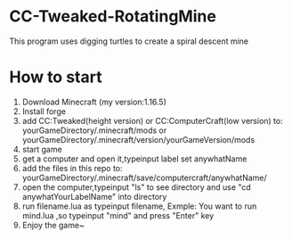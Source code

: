 # CC-Tweaked-RotatingMine
This program uses digging turtles to create a spiral descent mine
# How to start
 1. Download Minecraft (my version:1.16.5)
 2. Install forge
 3. add CC:Tweaked(height version) or CC:ComputerCraft(low version) to: yourGameDirectory/.minecraft/mods or  yourGameDirectory/.minecraft/version/yourGameVersion/mods
 4. start game
 5. get a computer and open it,typeinput label set anywhatName
 6. add the files in this repo to: yourGameDirectory/.minecraft/save/computercraft/anywhatName/
 7. open the computer,typeinput "ls" to see directory and use "cd anywhatYourLabelName"  into directory
 8. run filename.lua as typeinput filename, Exmple: You want to run mind.lua ,so typeinput "mind" and press "Enter" key
 9. Enjoy the game~
